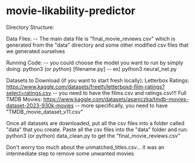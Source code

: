 # movie-likability-predictor

Directory Structure:

Data Files:
-- The main data file is "final_movie_reviews.csv" which is generated from the "data" directory and some other modified csv files that we generated ourselves

Running Code:
-- you could choose the model you want to run by simply doing: python3 (or python) [filename.py]
-- ex) python3 neural_net.py

Datasets to Download (if you want to start fresh locally):
Letterbox Ratings: https://www.kaggle.com/datasets/freeth/letterboxd-film-ratings?select=ratings.csv
-- you need to have the films.csv and ratings.csv!!!
Full TMDB Movies: https://www.kaggle.com/datasets/asaniczka/tmdb-movies-dataset-2023-930k-movies
-- more specifically, you need to have "TMDB_movie_dataset_v11.csv"

Once all datasets are downloaded, put all the csv files into a folder called "data" that you create. Paste all the csv files into the "data" folder and run:
python3 (or python) data_clean.py to get the "final_movie_reviews.csv"

Don't worry too much about the unmatched_titles.csv... it was an intermediate step to remove some unwanted movies
